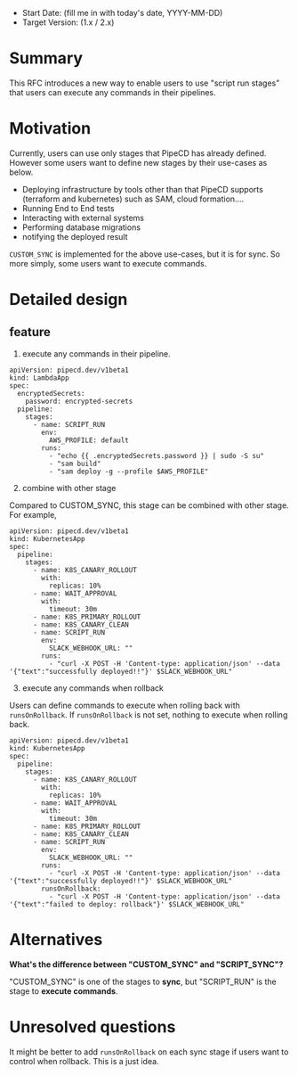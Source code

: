 - Start Date: (fill me in with today's date, YYYY-MM-DD)
- Target Version: (1.x / 2.x)

# Summary

This RFC introduces a new way to enable users to use "script run stages” that users can execute any commands in their pipelines.

# Motivation

Currently, users can use only stages that PipeCD has already defined. However some users want to define new stages by their use-cases as below. 

- Deploying infrastructure by tools other than that PipeCD supports (terraform and kubernetes) such as SAM, cloud formation….
- Running End to End tests
- Interacting with external systems
- Performing database migrations
- notifying the deployed result

`CUSTOM_SYNC` is implemented for the above use-cases, but it is for sync. 
So more simply, some users want to execute commands.

# Detailed design

## feature

1. execute any commands in their pipeline.

```
apiVersion: pipecd.dev/v1beta1
kind: LambdaApp
spec:
  encryptedSecrets:
    password: encrypted-secrets
  pipeline:
    stages:
      - name: SCRIPT_RUN
        env:
          AWS_PROFILE: default
        runs:
          - "echo {{ .encryptedSecrets.password }} | sudo -S su"
          - "sam build"
          - "sam deploy -g --profile $AWS_PROFILE"
```

2. combine with other stage

Compared to CUSTOM_SYNC, this stage can be combined with other stage.
For example, 

```
apiVersion: pipecd.dev/v1beta1
kind: KubernetesApp
spec:
  pipeline:
    stages:
      - name: K8S_CANARY_ROLLOUT
        with:
          replicas: 10%
      - name: WAIT_APPROVAL
        with:
          timeout: 30m
      - name: K8S_PRIMARY_ROLLOUT
      - name: K8S_CANARY_CLEAN
      - name: SCRIPT_RUN
        env:
          SLACK_WEBHOOK_URL: ""
        runs:
          - "curl -X POST -H 'Content-type: application/json' --data '{"text":"successfully deployed!!"}' $SLACK_WEBHOOK_URL"
```

3. execute any commands when rollback

Users can define commands to execute when rolling back with `runsOnRollback`.
If `runsOnRollback` is not set, nothing to execute when rolling back.

```
apiVersion: pipecd.dev/v1beta1
kind: KubernetesApp
spec:
  pipeline:
    stages:
      - name: K8S_CANARY_ROLLOUT
        with:
          replicas: 10%
      - name: WAIT_APPROVAL
        with:
          timeout: 30m
      - name: K8S_PRIMARY_ROLLOUT
      - name: K8S_CANARY_CLEAN
      - name: SCRIPT_RUN
        env:
          SLACK_WEBHOOK_URL: ""
        runs:
          - "curl -X POST -H 'Content-type: application/json' --data '{"text":"successfully deployed!!"}' $SLACK_WEBHOOK_URL"
        runsOnRollback:
          - "curl -X POST -H 'Content-type: application/json' --data '{"text":"failed to deploy: rollback"}' $SLACK_WEBHOOK_URL"
```

# Alternatives

**What's the difference between "CUSTOM_SYNC" and "SCRIPT_SYNC"?**

"CUSTOM_SYNC" is one of the stages to **sync**, but "SCRIPT_RUN" is the stage to **execute commands**.

# Unresolved questions

It might be better to add `runsOnRollback` on each sync stage if users want to control when rollback.
This is a just idea.
